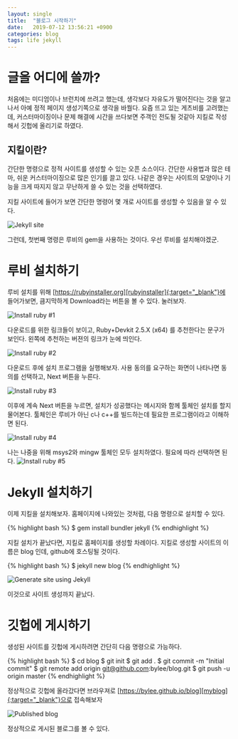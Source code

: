 ```yaml
---
layout: single
title:  "블로그 시작하기"
date:   2019-07-12 13:56:21 +0900
categories: blog
tags: life jekyll
---
```

# 글을 어디에 쓸까?
처음에는 미디엄이나 브런치에 쓰려고 했는데, 생각보다 자유도가 떨어진다는 것을 알고나서 아예 정적 페이지 생성기쪽으로 생각을 바꿜다. 요즘 뜨고 있는 게츠비를 고려했는데, 커스터마이징이나 문제 해결에 시간을 쓰다보면 주객인 전도될 것같아 지킬로 작성해서 깃헙에 올리기로 하였다.

## 지킬이란?
간단한 명령으로 정적 사이트를 생성할 수 있는 오픈 소스이다. 간단한 사용법과 많은 테마, 쉬운 커스터마이징으로 많은 인기를 끌고 있다. 나같은 경우는 사이트의 모양이나 기능을 크게 따지지 않고 무난하게 쓸 수 있는 것을 선택하였다.

지킬 사이트에 들어가 보면 간단한 명령어 몇 개로 사이트를 생성할 수 있음을 알 수 있다.

![Jekyll site](/assets/images/welcome-to-jekyll/intro-jekyll.png "Jekyll site")

그런데, 첫번째 명령은 루비의 gem을 사용하는 것이다. 우선 루비를 설치해야겠군.

# 루비 설치하기

루비 설치를 위해 [https://rubyinstaller.org][rubyinstaller]{:target="_blank"}에 들어가보면, 큼지막하게 Download라는 버튼을 볼 수 있다. 눌러보자.

![Install ruby #1](/assets/images/welcome-to-jekyll/install-ruby01.png "Install ruby #1")

다운로드를 위한 링크들이 보이고, Ruby+Devkit 2.5.X (x64) 를 추천한다는 문구가 보인다. 왼쪽에 추천하는 버젼의 링크가 눈에 띄인다.

![Install ruby #2](/assets/images/welcome-to-jekyll/install-ruby02.png "Install ruby #2")

다운로드 후에 설치 프로그램을 실행해보자. 사용 동의를 요구하는 화면이 나타나면 동의를 선택하고, Next 버튼을 누른다.

![Install ruby #3](/assets/images/welcome-to-jekyll/install-ruby03.png "Install ruby #3")

이후에 계속 Next 버튼을 누르면, 설치가 성공했다는 메시지와 함께 툴체인 설치를 할지 물어본다. 툴체인은 루비가 아닌 c나 c++를 빌드하는데 필요한 프로그램이라고 이해하면 된다.

![Install ruby #4](/assets/images/welcome-to-jekyll/install-ruby04.png "Install ruby#4")

나는 나중을 위해 msys2와 mingw 툴체인 모두 설치하였다. 필요에 따라 선택하면 된다.
![Install ruby #5](/assets/images/welcome-to-jekyll/install-ruby05.png "Install ruby#5")

# Jekyll 설치하기
이제 지킬을 설치해보자. 홈페이지에 나와있는 것처럼, 다음 명령으로 설치할 수 있다.

{% highlight bash %}
$ gem install bundler jekyll
{% endhighlight %}

지킬 설치가 끝났다면, 지킬로 홈페이지를 생성할 차례이다. 지킬로 생성할 사이트의 이름은 blog 인데, github에 호스팅될 것이다.

{% highlight bash %}
$ jekyll new blog
{% endhighlight %}

![Generate site using Jekyll](/assets/images/welcome-to-jekyll/install-jekyll01.png "Generate site using Jekyll")

이것으로 사이트 생성까지 끝났다.

# 깃헙에 게시하기
생성된 사이트를 깃헙에 게시하려면 간단히 다음 명령으로 가능하다.

{% highlight bash %}
$ cd blog
$ git init
$ git add .
$ git commit -m "Initial commit"
$ git remote add origin git@github.com:bylee/blog.git
$ git push -u origin master
{% endhighlight %}

정상적으로 깃헙에 올라갔다면 브라우져로 [https://bylee.github.io/blog][myblog]{:target="_blank"}으로 접속해보자

![Published blog](/assets/images/welcome-to-jekyll/install-jekyll02.png "Published blog")

정상적으로 게시된 블로그를 볼 수 있다.

[rubyinstaller]: https://rubyinstaller.org
[myblog]: https://bylee.github.io/blog
